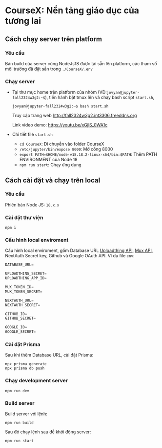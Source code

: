 # CourseX: Nền tảng giáo dục của tương lai


## Cách chạy server trên platform
### Yêu cầu
Bản build của server cùng NodeJs18 được tải sẵn lên platform, các tham số môi trường đã đặt sẵn trong `./CourseX/.env`
### Chạy server
- Tại thư mục home trên platform của nhóm (VD:`jovyan@jupyter-fall2324w3g2:~$`), tiến hành bật tmux lên và chạy bash script `start.sh`,
  ```shell
  jovyan@jupyter-fall2324w3g2:~$ bash start.sh
  ```
  Truy cập trang web http://fall2324w3g2.int3306.freeddns.org

  Link video demo: https://youtu.be/xGjlS_0WA1c
  
- Chi tiết file `start.sh`
  - `cd CourseX`: Di chuyển vào folder CourseX
  - `/etc/jupyter/bin/expose 8000`: Mở cổng 8000
  - `export PATH=$HOME/node-v18.18.2-linux-x64/bin:$PATH`: Thêm PATH ENVIRONMENT của Node 18
  - `npm run start`: Chạy ứng dụng

## Cách cài đặt và chạy trên local
### Yêu cầu
Phiên bản Node JS: `18.x.x`
### Cài đặt thư viện
```shell
npm i
```
### Cấu hình local enviroment
Cấu hình local enviroment, gồm Database URL [Uploadthing API](https://uploadthing.com/), [Mux API](https://www.mux.com/), NextAuth Secret key, Github và Google OAuth API. Ví dụ file `env`:
```js
DATABASE_URL=

UPLOADTHING_SECRET=
UPLOADTHING_APP_ID=

MUX_TOKEN_ID=
MUX_TOKEN_SECRET=

NEXTAUTH_URL=
NEXTAUTH_SECRET=

GITHUB_ID=
GITHUB_SECRET=

GOOGLE_ID=
GOOGLE_SECRET=
```
### Cài đặt Prisma
Sau khi thêm Database URL, cài đặt Prisma:
```shell
npx prisma generate
npx prisma db push
```
### Chạy development server
```shell
npm run dev
```
### Build server
Build server với lệnh:
```shell
npm run build
```
Sau đó chạy lệnh sau để khởi động server:
```shell
npm run start
```

